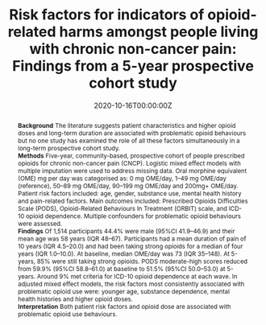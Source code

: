 ﻿---
title: "Risk factors for indicators of opioid-related harms amongst people living with chronic non-cancer pain: Findings from a 5-year prospective cohort study"
abstract: "**Background**
The literature suggests patient characteristics and higher opioid doses and long-term duration are associated with problematic opioid behaviours but no one study has examined the role of all these factors simultaneously in a long-term prospective cohort study.
<br>**Methods**
Five-year, community-based, prospective cohort of people prescribed opioids for chronic non-cancer pain (CNCP). Logistic mixed effect models with multiple imputation were used to address missing data. Oral morphine equivalent (OME) mg per day was categorised as: 0 mg OME/day, 1–49 mg OME/day (reference), 50–89 mg OME/day, 90–199 mg OME/day and 200mg+ OME/day. Patient risk factors included: age, gender, substance use, mental health history and pain-related factors. Main outcomes included: Prescribed Opioids Difficulties Scale (PODS), Opioid-Related Behaviours In Treatment (ORBIT) scale, and ICD-10 opioid dependence. Multiple confounders for problematic opioid behaviours were assessed.
<br>**Findings**
Of 1,514 participants 44.4% were male (95%CI 41.9–46.9) and their mean age was 58 years (IQR 48–67). Participants had a mean duration of pain of 10 years (IQR 4.5–20.0) and had been taking strong opioids for a median of four years (IQR 1.0–10.0). At baseline, median OME/day was 73 (IQR 35–148). At 5-years, 85% were still taking strong opioids. PODS moderate-high scores reduced from 59.9% (95%CI 58.8–61.0) at baseline to 51.5% (95%CI 50.0–53.0) at 5-years. Around 9% met criteria for ICD-10 opioid dependence at each wave. In adjusted mixed effect models, the risk factors most consistently associated with problematic opioid use were: younger age, substance dependence, mental health histories and higher opioid doses.
<br>**Interpretation**
Both patient risk factors and opioid dose are associated with problematic opioid use behaviours."
authors:
- Gabrielle Campbell
- Firouzeh Noghrehchi
- Suzanne Nielsen
- author
- Raimondo Bruno
- Nicholas Lintzeris
- Milton Cohen
- Fiona Blyth
- Wayne Hall
- Briony Larance
- Phillip Hungerford
- Timothy Dobbins
- Michael Farrell
- Louisa Degenhardt
date: "2020-10-16T00:00:00Z"
doi: "10.1016/j.eclinm.2020.100592"
featured: false
image:
  focal_point: ""
  preview_only: false
projects:
- POINT
publication: 'EClinicalMedicine'
publication_short: ""
publication_types:
- "2"
publishDate: "2020-10-16T00:00:00Z"
summary: An examination of factors associated with problematic opioid use, among those suffering from chronic non-cancer pain.
tags:
- Opioids
- Chronic disease
- Longitudinal cohort study
url_source: "https://www.sciencedirect.com/science/article/pii/S2589537020303369"
---
